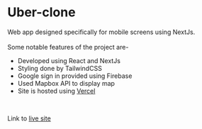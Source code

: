 # Uber-clone
Web app designed specifically for mobile screens using NextJs.<br/><br/>
Some notable features of the project are-
- Developed using React and NextJs
- Styling done by TailwindCSS
- Google sign in provided using Firebase
- Used Mapbox API to display map
- Site is hosted using [Vercel](https://vercel.com/)

<br/>

Link to [live site](https://kt-uberclone.vercel.app)
